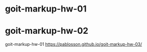 # goit-markup-hw-01

# goit-markup-hw-02

goit-markup-hw-01
https://pablosson.github.io/goit-markup-hw-03/
